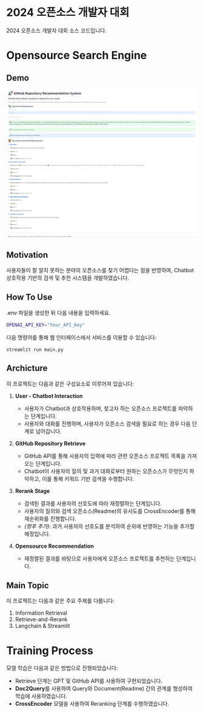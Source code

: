 
# 2024 오픈소스 개발자 대회
2024 오픈소스 개발자 대회 소스 코드입니다.
# Opensource Search Engine

## Demo
![Streamlit_demo](./figure/streamlit_demo.png)

## Motivation
사용자들이 잘 알지 못하는 분야의 오픈소스를 찾기 어렵다는 점을 반영하여, Chatbot 상호작용 기반의 검색 및 추천 시스템을 개발하였습니다.

## How To Use
.env 파일을 생성한 뒤 다음 내용을 입력하세요.
```sh
OPENAI_API_KEY="Your_API_Key"
```
다음 명령어를 통해 웹 인터페이스에서 서비스를 이용할 수 있습니다:
```
streamlit run main.py
```

## Archicture
이 프로젝트는 다음과 같은 구성요소로 이루어져 있습니다:

1. **User - Chatbot Interaction**
   - 사용자가 Chatbot과 상호작용하며, 찾고자 하는 오픈소스 프로젝트를 파악하는 단계입니다.
   - 사용자와 대화를 진행하며, 사용자가 오픈소스 검색을 필요로 하는 경우 다음 단계로 넘어갑니다.

2. **GitHub Repository Retrieve**
   - GitHub API를 통해 사용자의 입력에 따라 관련 오픈소스 프로젝트 목록을 가져오는 단계입니다.
   - Chatbot이 사용자의 질의 및 과거 대화로부터 원하는 오픈소스가 무엇인지 파악하고, 이를 통해 키워드 기반 검색을 수행합니다.

3. **Rerank Stage**
   - 검색된 결과를 사용자의 선호도에 따라 재정렬하는 단계입니다.
   - 사용자의 질의와 검색 오픈소스(Readme)의 유사도를 CrossEncoder를 통해 재순위화를 진행합니다.
   - *(향후 추가)*: 과거 사용자의 선호도를 분석하여 순위에 반영하는 기능을 추가할 예정입니다.

4. **Opensource Recommendation**
   - 재정렬된 결과를 바탕으로 사용자에게 오픈소스 프로젝트를 추천하는 단계입니다.

## Main Topic
이 프로젝트는 다음과 같은 주요 주제를 다룹니다:
1. Information Retrieval
2. Retrieve-and-Rerank
3. Langchain & Streamlit

# Training Process
모델 학습은 다음과 같은 방법으로 진행되었습니다:
- Retrieve 단계는 GPT 및 GitHub API를 사용하여 구현되었습니다.
- **Doc2Query**를 사용하여 Query와 Document(Readme) 간의 관계를 형성하여 학습에 사용하였습니다.
- **CrossEncoder** 모델을 사용하여 Reranking 단계를 수행하였습니다.